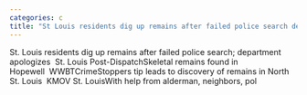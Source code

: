 ```yaml
---
categories: c
title: "St Louis residents dig up remains after failed police search department apologizes  St Louis PostDispatch"
---
```

St. Louis residents dig up remains after failed police search; department apologizes&nbsp;&nbsp;St. Louis Post-DispatchSkeletal remains found in Hopewell&nbsp;&nbsp;WWBTCrimeStoppers tip leads to discovery of remains in North St. Louis&nbsp;&nbsp;KMOV St. LouisWith help from alderman, neighbors, pol